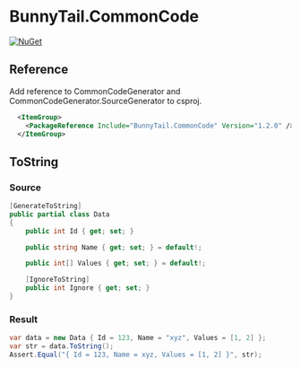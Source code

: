 # BunnyTail.CommonCode

[![NuGet](https://img.shields.io/nuget/v/BunnyTail.CommonCode.svg)](https://www.nuget.org/packages/BunnyTail.CommonCode)

## Reference

Add reference to CommonCodeGenerator and CommonCodeGenerator.SourceGenerator to csproj.

```xml
  <ItemGroup>
    <PackageReference Include="BunnyTail.CommonCode" Version="1.2.0" />
  </ItemGroup>
```

## ToString

### Source

```csharp
[GenerateToString]
public partial class Data
{
    public int Id { get; set; }

    public string Name { get; set; } = default!;

    public int[] Values { get; set; } = default!;

    [IgnoreToString]
    public int Ignore { get; set; }
}
```

### Result

```csharp
var data = new Data { Id = 123, Name = "xyz", Values = [1, 2] };
var str = data.ToString();
Assert.Equal("{ Id = 123, Name = xyz, Values = [1, 2] }", str);
```
